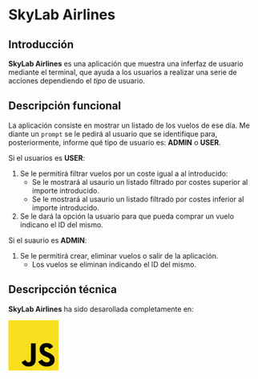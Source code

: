 # SkyLab Airlines

## Introducción

**SkyLab Airlines** es una aplicación que muestra una inferfaz de usuario mediante el terminal, que ayuda a los usuarios a realizar una serie de acciones dependiendo el *tipo* de usuario.

## Descripción funcional

La aplicación consiste en mostrar un listado de los vuelos de ese día. Me diante un `prompt` se le pedirá al usuario que se identifique para, posteriormente, informe qué tipo de usuario es: **ADMIN** o **USER**.

Si el usuarios es **USER**:

1. Se le permitirá filtrar vuelos por un coste igual a al introducido:
    - Se le mostrará al usaurio un listado filtrado por costes superior al importe introducido.
    - Se le mostrará al usaurio un listado filtrado por costes inferior al importe introducido.
2. Se le dará la opción la usuario para que pueda comprar un vuelo indicano el ID del mismo.


Si el suaurio es **ADMIN**:

1. Se le permitirá crear, eliminar vuelos o salir de la aplicación.
    - Los vuelos se eliminan indicando el ID del mismo.    

## Descripcción técnica

**SkyLab Airlines** ha sido desarollada completamente en:

![JavaScript](doc/images/javascript.png)
